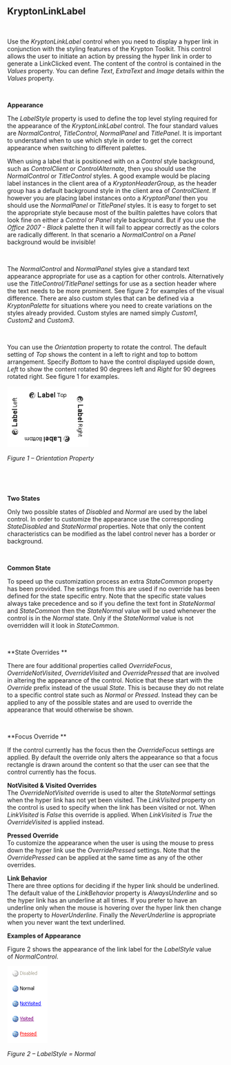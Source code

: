 ## KryptonLinkLabel

 

Use the *KryptonLinkLabel* control when you need to display a hyper link in
conjunction with the styling features of the Krypton Toolkit. This control
allows the user to initiate an action by pressing the hyper link in order to
generate a LinkClicked event. The content of the control is contained in the
*Values* property. You can define *Text*, *ExtraText* and *Image* details within
the *Values* property.

 

**Appearance**

The *LabelStyle* property is used to define the top level styling required for
the appearance of the *KryptonLinkLabel* control. The four standard values are
*NormalControl*, *TitleControl*, *NormalPanel* and *TitlePanel*. It is important
to understand when to use which style in order to get the correct appearance
when switching to different palettes.  
  
When using a label that is positioned with on a *Control* style background, such
as *ControlClient* or *ControlAlternate*, then you should use the
*NormalControl* or *TitleControl* styles. A good example would be placing label
instances in the client area of a *KryptonHeaderGroup,* as the header group has
a default background style in the client area of *ControlClient*. If however you
are placing label instances onto a *KryptonPanel* then you should use the
*NormalPanel* or *TitlePanel* styles. It is easy to forget to set the
appropriate style because most of the builtin palettes have colors that look
fine on either a *Control* or *Panel* style background. But if you use the
*Office 2007 - Black* palette then it will fail to appear correctly as the
colors are radically different. In that scenario a *NormalControl* on a *Panel*
background would be invisible!

 

The *NormalControl* and *NormalPanel* styles give a standard text appearance
appropriate for use as a caption for other controls. Alternatively use the
*TitleControl/TitlePanel* settings for use as a section header where the text
needs to be more prominent. See figure 2 for examples of the visual difference.
There are also custom styles that can be defined via a *KryptonPalette* for
situations where you need to create variations on the styles already provided.
Custom styles are named simply *Custom1*, *Custom2* and *Custom3*.

 

You can use the *Orientation* property to rotate the control. The default
setting of *Top* shows the content in a left to right and top to bottom
arrangement. Specify *Bottom* to have the control displayed upside down, *Left*
to show the content rotated 90 degrees left and *Right* for 90 degrees rotated
right. See figure 1 for examples.

![*Figure 1 – Orientation Property*](KryptonLabel1.png)

*Figure 1 – Orientation Property*

 

 

**Two States** 

Only two possible states of *Disabled* and *Normal* are used by the label
control. In order to customize the appearance use the corresponding
*StateDisabled* and *StateNormal* properties. Note that only the content
characteristics can be modified as the label control never has a border or
background.

 

**Common State** 

To speed up the customization process an extra *StateCommon* property has been
provided. The settings from this are used if no override has been defined for
the state specific entry. Note that the specific state values always take
precedence and so if you define the text font in *StateNormal* and *StateCommon*
then the *StateNormal* value will be used whenever the control is in the
*Normal* state. Only if the *StateNormal* value is not overridden will it look
in *StateCommon*.

 

**State Overrides **

There are four additional properties called *OverrideFocus*,
*OverrideNotVisited*, *OverrideVisited* and *OverridePressed* that are involved
in altering the appearance of the control. Notice that these start with the
*Override* prefix instead of the usual *State*. This is because they do not
relate to a specific control state such as *Normal* or *Pressed*. Instead they
can be applied to any of the possible states and are used to override the
appearance that would otherwise be shown.

 

**Focus Override **

If the control currently has the focus then the *OverrideFocus* settings are
applied. By default the override only alters the appearance so that a focus
rectangle is drawn around the content so that the user can see that the control
currently has the focus.

**NotVisited & Visited Overrides**  
The *OverrideNotVisited* override is used to alter the *StateNormal* settings
when the hyper link has not yet been visited. The *LinkVisited* property on the
control is used to specify when the link has been visited or not. When
*LinkVisited* is *False* this override is applied. When *LinkVisited* is *True*
the *OverrideVisited* is applied instead.  
  
**Pressed Override**  
To customize the appearance when the user is using the mouse to press down the
hyper link use the *OverridePressed* settings. Note that the *OverridePressed*
can be applied at the same time as any of the other overrides.  
  
**Link Behavior**  
There are three options for deciding if the hyper link should be underlined. The
default value of the *LinkBehavior* property is *AlwaysUnderline* and so the
hyper link has an underline at all times. If you prefer to have an underline
only when the mouse is hovering over the hyper link then change the property to
*HoverUnderline*. Finally the *NeverUnderline* is appropriate when you never
want the text underlined.  
  
**Examples of Appearance** 

Figure 2 shows the appearance of the link label for the *LabelStyle* value
of *NormalControl*. 

![*Figure 2 – LabelStyle = Normal*](KryptonLinkLabel2.png)

*Figure 2 – LabelStyle = Normal*
